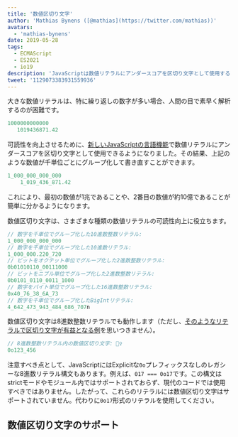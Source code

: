 ```yaml
---
title: '数値区切り文字'
author: 'Mathias Bynens ([@mathias](https://twitter.com/mathias))'
avatars:
  - 'mathias-bynens'
date: 2019-05-28
tags:
  - ECMAScript
  - ES2021
  - io19
description: 'JavaScriptは数値リテラルにアンダースコアを区切り文字として使用することをサポートし、ソースコードの可読性と保守性を向上させます。'
tweet: '1129073383931559936'
---
```

大きな数値リテラルは、特に繰り返しの数字が多い場合、人間の目で素早く解析するのが困難です。

```js
1000000000000
   1019436871.42
```

可読性を向上させるために、[新しいJavaScriptの言語機能](https://github.com/tc39/proposal-numeric-separator)で数値リテラルにアンダースコアを区切り文字として使用できるようになりました。その結果、上記のような数値が千単位ごとにグループ化して書き直すことができます。

<!--truncate-->
```js
1_000_000_000_000
    1_019_436_871.42
```

これにより、最初の数値が1兆であることや、2番目の数値が約10億であることが簡単に分かるようになります。

数値区切り文字は、さまざまな種類の数値リテラルの可読性向上に役立ちます。

```js
// 数字を千単位でグループ化した10進数整数リテラル:
1_000_000_000_000
// 数字を千単位でグループ化した10進数リテラル:
1_000_000.220_720
// ビットをオクテット単位でグループ化した2進数整数リテラル:
0b01010110_00111000
// ビットをニブル単位でグループ化した2進数整数リテラル:
0b0101_0110_0011_1000
// 数字をバイト単位でグループ化した16進数整数リテラル:
0x40_76_38_6A_73
// 数字を千単位でグループ化したBigIntリテラル:
4_642_473_943_484_686_707n
```

数値区切り文字は8進数整数リテラルでも動作します（ただし、[そのようなリテラルで区切り文字が有益となる例](https://github.com/tc39/proposal-numeric-separator/issues/44)を思いつきません）。

```js
// 8進数整数リテラル内の数値区切り文字: 🤷‍♀️
0o123_456
```

注意すべき点として、JavaScriptにはExplicitな`0o`プレフィックスなしのレガシーな8進数リテラル構文もあります。例えば、`017 === 0o17`です。この構文はstrictモードやモジュール内ではサポートされておらず、現代のコードでは使用すべきではありません。したがって、これらのリテラルには数値区切り文字はサポートされていません。代わりに`0o17`形式のリテラルを使用してください。

## 数値区切り文字のサポート

<feature-support chrome="75 /blog/v8-release-75#numeric-separators"
                 firefox="70 https://hacks.mozilla.org/2019/10/firefox-70-a-bountiful-release-for-all/"
                 safari="13"
                 nodejs="12.5.0 https://nodejs.org/en/blog/release/v12.5.0/"
                 babel="yes https://babeljs.io/docs/en/babel-plugin-proposal-numeric-separator"></feature-support>
